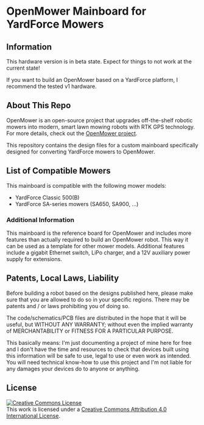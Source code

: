 # OpenMower Mainboard for YardForce Mowers



## Information

This hardware version is in beta state. Expect for things to not work at the current state!

If you want to build an OpenMower based on a YardForce platform, I recommend the tested v1 hardware.



## About This Repo

OpenMower is an open-source project that upgrades off-the-shelf robotic mowers into modern, smart lawn mowing robots with RTK GPS technology. For more details, check out the [OpenMower project](https://github.com/clemensElflein/openmower).

This repository contains the design files for a custom mainboard specifically designed for converting YardForce mowers to OpenMower. 



## List of Compatible Mowers

This mainboard is compatible with the following mower models:

- YardForce Classic 500(B)
- YardForce SA-series mowers (SA650, SA900, ...)



### Additional Information

This mainboard is the reference board for OpenMower and includes more features than actually required to build an OpenMower robot. This way it can be used as a template for other mower models. Additional features include a gigabit Ethernet switch, LiPo charger, and a 12V auxiliary power supply for extensions.



## Patents, Local Laws, Liability

Before building a robot based on the designs published here, please make sure that you are allowed to do so in your specific regions.
There may be patents and / or laws prohibiting you of doing so.

The code/schematics/PCB files are distributed in the hope that it will be useful, but WITHOUT ANY WARRANTY; without even the implied warranty of MERCHANTABILITY or FITNESS FOR A PARTICULAR PURPOSE.

This basically means: I'm just documenting a project of mine here for free and I don't have the time and resources to check that devices built using this information will be safe to use, legal to use or even work as intended. You will need technical know-how to use this project and I'm not liable for any damages your devices do to anyone or anything.

## License

<a rel="license" href="http://creativecommons.org/licenses/by/4.0/"><img alt="Creative Commons License" style="border-width:0" src="https://i.creativecommons.org/l/by/4.0/88x31.png" /></a><br />This work is licensed under a <a rel="license" href="https://creativecommons.org/licenses/by/4.0/">Creative Commons Attribution 4.0 International License</a>.
